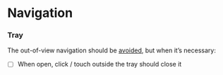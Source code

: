 # Navigation

### Tray

The out-of-view navigation should be [avoided](http://www.lukew.com/ff/entry.asp?1945), but when it’s necessary:

- [ ] When open, click / touch outside the tray should close it
